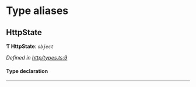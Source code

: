 

# Type aliases

<a id="httpstate"></a>

##  HttpState

**Ƭ HttpState**: *`object`*

*Defined in [http/types.ts:9](https://github.com/polkadot-js/api/blob/3ced943/packages/rpc-provider/src/http/types.ts#L9)*

#### Type declaration

___


